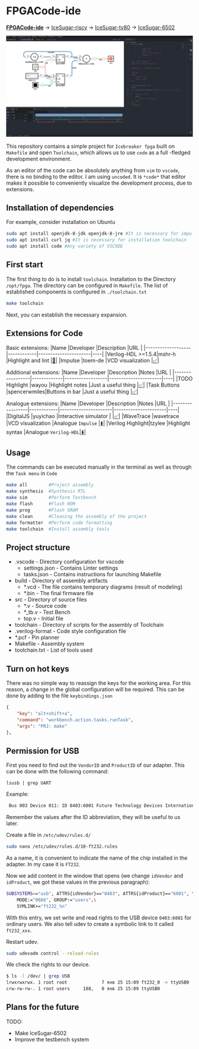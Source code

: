 # FPGACode-ide

[**FPGACode-ide**](https://github.com/MuratovAS/FPGACode-ide) -> [IceSugar-riscv](https://github.com/MuratovAS/icesugar-riscv) -> [IceSugar-tv80](https://github.com/MuratovAS/icesugar-z80) -> [IceSugar-6502](https://github.com/MuratovAS/icesugar-6502)

![](assets/2022-05-27-01-22-30.png)

This repository contains a simple project for `Icebreaker fpga` built on `Makefile` and open `Toolchain`, which allows us to use `code` as a full -fledged development environment.

As an editor of the code can be absolutely anything from `vim` to `vscode`, there is no binding to the editor. I am using `uncoded`. It is `*code*` that editor makes it possible to conveniently visualize the development process, due to extensions.

## Installation of dependencies

For example, consider installation on Ubuntu

```bash
sudo apt install openjdk-8-jdk openjdk-8-jre #It is necessary for impulse and verilog-format
sudo apt install curl jq #It is necessary for installation toolchain
sudo apt install code #Any variety of VSCODE
```

## First start

The first thing to do is to install `toolchain`. Installation to the Directory `/opt/fpga`. The directory can be configured in `Makefile`.
The list of established components is configured in `./toolchain.txt`
```bash
make toolchain
```
Next, you can establish the necessary expansion.

## Extensions for Code

Basic extensions:
|Name               |Developer   |Description           |URL |
|-------------------|------------|----------------------|----|
|Verilog-HDL >=1.5.4|mshr-h      |Highlight and lint    |[🔽](https://github.com/MuratovAS/vscode-verilog-hdl-support)|
|Impulse            |toem-de     |VCD visualization     |[✅](https://open-vsx.org/extension/toem-de/impulse)|

Additional extensions:
|Name             |Developer    |Description       |Notes                 |URL |
|-----------------|-------------|------------------|----------------------|----|
|TODO Highlight   |wayou        |Highlight notes   |Just a useful thing   |[✅](https://open-vsx.org/extension/wayou/vscode-todo-highlight)|
|Task Buttons     |spencerwmiles|Buttons in bar    |Just a useful thing   |[✅](https://github.com/spencerwmiles/vscode-task-buttons)|

Analogue extensions:
|Name             |Developer   |Description           |Notes                 |URL |
|-----------------|------------|----------------------|----------------------|----|
|DigitalJS        |yuyichao    |Interactive simulator |                      |[✅](https://open-vsx.org/extension/yuyichao/digitaljs)|
|WaveTrace        |wavetrace   |VCD visualization     |Analogue `Impulse`    |[⬇️](https://marketplace.visualstudio.com/items?itemName=wavetrace.wavetrace)|
|Verilog Highlight|tzylee      |Highlight syntax      |Analogue `Verilog-HDL`|[⬇️](https://marketplace.visualstudio.com/items?itemName=tzylee.verilog-highlight)|

## Usage

The commands can be executed manually in the terminal as well as through the `Task menu` in `Code`

```bash
make all        #Project assembly
make synthesis  #Synthesis RTL
make sim        #Perform Testbench
make flash      #Flash ROM
make prog       #Flash SRAM
make clean      #Cleaning the assembly of the project
make formatter  #Perform code formatting
make toolchain  #Install assembly tools
```

## Project structure

- .vscode - Directory сonfiguration for vscode
    - settings.json - Contains Linter settings
    - tasks.json - Contains instructions for launching Makefile
- build - Directory of assembly artifacts
    - *.vcd - The file contains temporary diagrams (result of modeling)
    - *.bin - The final firmware file
- src - Directory of source files
    - *.v - Source code
    - *_tb.v - Test Bench
    - top.v - Initial file
- toolchain - Directory of scripts for the assembly of Toolchain
- .verilog-format - Code style configuration file
- *.pcf - Pin planner
- Makefile - Assembly system
- toolchain.txt - List of tools used

## Turn on hot keys

There was no simple way to reassign the keys for the working area. For this reason, a change in the global configuration will be required. This can be done by adding to the file `keybindings.json`

```json
{
    "key": "alt+shift+a",
    "command": "workbench.action.tasks.runTask",
    "args": "PRJ: make"
},
```

## Permission for USB

First you need to find out the `VendorID` and `ProductID` of our adapter. This can be done with the following command:
~~~
lsusb | grep UART
~~~

Example:
~~~bash 
 Bus 003 Device 011: ID 0403:6001 Future Technology Devices International, Ltd FT232 USB-Serial (UART) IC
~~~

Remember the values after the ID abbreviation, they will be useful to us later.

Create a file in `/etc/udev/rules.d/`
~~~bash
sudo nano /etc/udev/rules.d/10-ft232.rules
~~~

As a name, it is convenient to indicate the name of the chip installed in the adapter. In my case it is `FT232`.

Now we add content in the window that opens (we change `idVendor` and `idProduct`, we got these values in the previous paragraph):
~~~bash
SUBSYSTEMS=="usb", ATTRS{idVendor}=="0403", ATTRS{idProduct}=="6001", \
    MODE:="0666", GROUP:="users",\
    SYMLINK+="ft232_%n"
~~~
With this entry, we set write and read rights to the USB device `0403:6001` for ordinary users. We also tell udev to create a symbolic link to it called `ft232_xxx`.

Restart udev.
~~~bash
sudo udevadm control --reload-rules
~~~

We check the rights to our device.
~~~bash
$ ls -l /dev/ | grep USB
lrwxrwxrwx. 1 root root             7 янв 25 15:09 ft232_0 -> ttyUSB0
crw-rw-rw-. 1 root users     188,   0 янв 25 15:09 ttyUSB0
~~~

## Plans for the future

TODO: 
 - Make IceSugar-6502
 - Improve the testbench system
